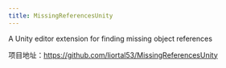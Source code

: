 ```yaml
---
title: MissingReferencesUnity
---
```


A Unity editor extension for finding missing object references

项目地址：https://github.com/liortal53/MissingReferencesUnity